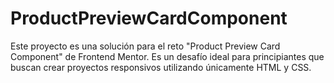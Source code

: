 # ProductPreviewCardComponent
Este proyecto es una solución para el reto "Product Preview Card Component" de Frontend Mentor. Es un desafío ideal para principiantes que buscan crear proyectos responsivos utilizando únicamente HTML y CSS.
